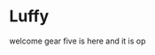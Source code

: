 # Luffy
welcome
gear five is here and it is op 
 
 
     
  
           
                                
                                         
                                                     
                                                                      
                                              
                                        
                         
             
      
 
